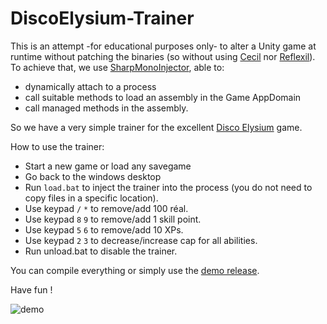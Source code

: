 # DiscoElysium-Trainer

This is an attempt -for educational purposes only- to alter a Unity game at runtime without patching the binaries (so without using [Cecil](https://github.com/jbevain/cecil) nor [Reflexil](https://github.com/sailro/reflexil)).
To achieve that, we use [SharpMonoInjector](https://github.com/warbler/SharpMonoInjector), able to:
- dynamically attach to a process
- call suitable methods to load an assembly in the Game AppDomain
- call managed methods in the assembly.

So we have a very simple trainer for the excellent [Disco Elysium](https://store.steampowered.com/app/632470) game. 

How to use the trainer:
- Start a new game or load any savegame
- Go back to the windows desktop
- Run `load.bat` to inject the trainer into the process (you do not need to copy files in a specific location).
- Use keypad `/` `*` to remove/add 100 réal.
- Use keypad `8` `9` to remove/add 1 skill point.
- Use keypad `5` `6` to remove/add 10 XPs.
- Use keypad `2` `3` to decrease/increase cap for all abilities.
- Run unload.bat to disable the trainer.

You can compile everything or simply use the [demo release](https://github.com/sailro/DiscoElysium-Trainer/releases).

Have fun !

![demo](https://github.com/sailro/DiscoElysium-Trainer/raw/master/demo.jpg)
